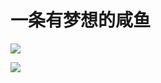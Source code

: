 # 一条有梦想的咸鱼

![](https://nick-zen-imgs.oss-ap-northeast-1.aliyuncs.com/%E5%BE%AE%E4%BF%A1%E5%9B%BE%E7%89%87_20231012174833.jpg?x-oss-process=style/little)

![](https://nick-zen-imgs.oss-ap-northeast-1.aliyuncs.com/%E5%BE%AE%E4%BF%A1%E5%9B%BE%E7%89%87_20231012174752.jpg?x-oss-process=style/little)
